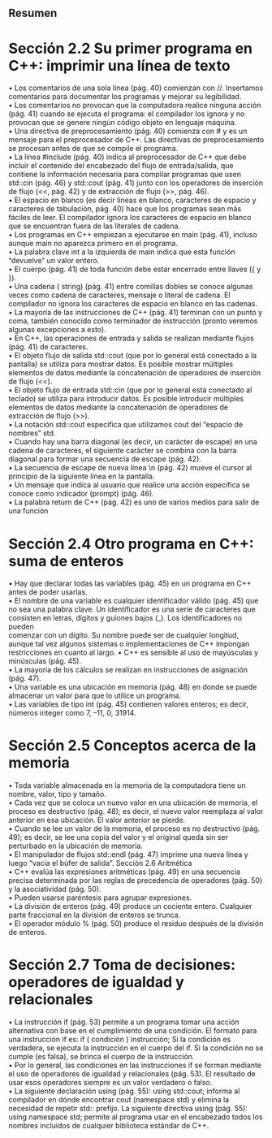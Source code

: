 ## Resumen
# Sección 2.2 Su primer programa en C++: imprimir una línea de texto
•	 Los comentarios de una sola línea (pág. 40) comienzan con //. Insertamos comentarios para documentar los
   programas y mejorar su legibilidad.  <br />
•	 Los comentarios no provocan que la computadora realice ninguna acción (pág. 41) cuando se ejecuta el programa: el compilador los ignora y no provocan que se genere ningún código objeto en lenguaje máquina. <br />
•	 Una directiva de preprocesamiento (pág. 40) comienza con # y es un mensaje para el preprocesador de C++. Las
   directivas de preprocesamiento se procesan antes de que se compile el programa. <br /> 
•	 La línea #include <iostream> (pág. 40) indica al preprocesador de C++ que debe incluir el contenido del encabezado del flujo de entrada/salida, que contiene la información necesaria para compilar programas que usen std::cin (pág. 46) y std::cout (pág. 41) junto con los operadores de inserción de flujo (<<, pág. 42) y de extracción de flujo (>>, pág. 46). <br />
•	 El espacio en blanco (es decir líneas en blanco, caracteres de espacio y caracteres de tabulación, pág. 40) hace
   que los programas sean más fáciles de leer. El compilador ignora los caracteres de espacio en blanco que se encuentran fuera de las literales de cadena. <br />
•	 Los programas en C++ empiezan a ejecutarse en main (pág. 41), incluso aunque main no aparezca primero en el
   programa. <br />
•	 La palabra clave int a la izquierda de main indica que esta función “devuelve” un valor entero. <br />
•	 El cuerpo (pág. 41) de toda función debe estar encerrado entre llaves ({ y }). <br />
•	 Una cadena ( string) (pág. 41) entre comillas dobles se conoce algunas veces como cadena de caracteres, mensaje o literal de cadena. El compilador no ignora los caracteres de espacio en blanco en las cadenas. <br />
•	 La mayoría de las instrucciones de C++ (pág. 41) terminan con un punto y coma, también conocido como
   terminador de instrucción (pronto veremos algunas excepciones a esto). <br />
•	 En C++, las operaciones de entrada y salida se realizan mediante flujos (pág. 41) de caracteres. <br />
•	 El objeto flujo de salida std::cout (que por lo general está conectado a la pantalla) se utiliza para mostrar
   datos. Es posible mostrar múltiples elementos de datos mediante la concatenación de operadores de inserción
   de flujo (<<). <br />
•	 El objeto flujo de entrada std::cin (que por lo general está conectado al teclado) se utiliza para introducir datos.
   Es posible introducir múltiples elementos de datos mediante la concatenación de operadores de extracción de
   flujo (>>). <br />
•	 La notación std::cout especifica que utilizamos cout del “espacio de nombres” std. <br />
•	 Cuando hay una barra diagonal (es decir, un carácter de escape) en una cadena de caracteres, el siguiente carácter se combina con la barra diagonal para formar una secuencia de escape (pág. 42). <br />
•	 La secuencia de escape de nueva línea \n (pág. 42) mueve el cursor al principio de la siguiente línea en la pantalla. <br />
•	 Un mensaje que indica al usuario que realice una acción específica se conoce como indicador (prompt)
   (pág. 46). <br />
•	 La palabra return de C++ (pág. 42) es uno de varios medios para salir de una función <br />
# Sección 2.4 Otro programa en C++: suma de enteros 
•	 Hay que declarar todas las variables (pág. 45) en un programa en C++ antes de poder usarlas. <br />
•	 El nombre de una variable es cualquier identificador válido (pág. 45) que no sea una palabra clave. Un identificador es una serie de caracteres que consisten en letras, dígitos y guiones bajos (_). Los identificadores no pueden <br />
   comenzar con un dígito. Su nombre puede ser de cualquier longitud, aunque tal vez algunos sistemas o implementaciones de C++ impongan restricciones en cuanto al largo.
•	 C++ es sensible al uso de mayúsculas y minúsculas (pág. 45). <br />
•	 La mayoría de los cálculos se realizan en instrucciones de asignación (pág. 47). <br />
•	 Una variable es una ubicación en memoria (pág. 48) en donde se puede almacenar un valor para que lo utilice
   un programa. <br />
•	 Las variables de tipo int (pág. 45) contienen valores enteros; es decir, números integer como 7, –11, 0, 31914. <br />
# Sección 2.5 Conceptos acerca de la memoria
•	 Toda variable almacenada en la memoria de la computadora tiene un nombre, valor, tipo y tamaño. <br />
•	 Cada vez que se coloca un nuevo valor en una ubicación de memoria, el proceso es destructivo (pág. 48); es
   decir, el nuevo valor reemplaza al valor anterior en esa ubicación. El valor anterior se pierde. <br />
•	 Cuando se lee un valor de la memoria, el proceso es no destructivo (pág. 49); es decir, se lee una copia del valor
   y el original queda sin ser perturbado en la ubicación de memoria. <br />
•	 El manipulador de flujos std::endl (pág. 47) imprime una nueva línea y luego “vacía el búfer de salida”.
   Sección 2.6 Aritmética <br />
•	 C++ evalúa las expresiones aritméticas (pág. 49) en una secuencia precisa determinada por las reglas de precedencia de operadores (pág. 50) y la asociatividad (pág. 50). <br />
•	 Pueden usarse paréntesis para agrupar expresiones. <br />
•	 La división de enteros (pág. 49) produce un cociente entero. Cualquier parte fraccional en la división de enteros se
trunca. <br />
•	 El operador módulo % (pág. 50) produce el residuo después de la división de enteros. <br />
# Sección 2.7 Toma de decisiones: operadores de igualdad y relacionales <br />
•	 La instrucción if (pág. 53) permite a un programa tomar una acción alternativa con base en el cumplimiento
   de una condición. El formato para una instrucción if es:
   if ( condición )
       instrucción;
   Si la condición es verdadera, se ejecuta la instrucción en el cuerpo del if. Si la condición no se cumple (es falsa),
   se brinca el cuerpo de la instrucción. <br />
•	 Por lo general, las condiciones en las instrucciones if se forman mediante el uso de operadores de igualdad y
   relacionales (pág. 53). El resultado de usar esos operadores siempre es un valor verdadero o falso. <br />
•	 La siguiente declaración using (pág. 55):
    using std::cout;
   informa al compilador en dónde encontrar cout (namespace std) y elimina la necesidad de repetir std:: prefijo. La siguiente directiva using (pág. 55):
    using namespace std;
   permite al programa usar en el encabezado todos los nombres incluidos de cualquier biblioteca estándar de C++.
